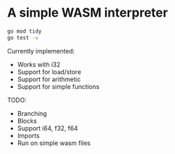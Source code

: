 # A simple WASM interpreter

```bash
go mod tidy
go test -v
```

Currently implemented:
- Works with i32
- Support for load/store
- Support for arithmetic
- Support for simple functions

TODO:
- Branching
- Blocks
- Support i64, f32, f64
- Imports
- Run on simple wasm files
